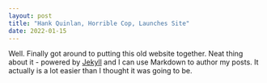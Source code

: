 ```yaml
---
layout: post
title: "Hank Quinlan, Horrible Cop, Launches Site"
date: 2022-01-15
---
```


Well. Finally got around to putting this old website together. Neat thing about it - powered by [Jekyll](http://jekyllrb.com) and I can use Markdown to author my posts. It actually is a lot easier than I thought it was going to be.
